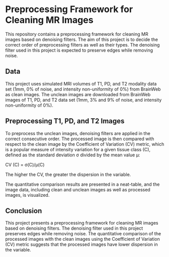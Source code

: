 # Preprocessing Framework for Cleaning MR Images
This repository contains a preprocessing framework for cleaning MR images based on denoising filters. The aim of this project is to decide the correct order of preprocessing filters as well as their types. The denoising filter used in this project is expected to preserve edges while removing noise.

## Data
This project uses simulated MRI volumes of T1, PD, and T2 modality data set (1mm, 0% of noise, and intensity non-uniformity of 0%) from BrainWeb as clean images. The unclean images are downloaded from BrainWeb images of T1, PD, and T2 data set (1mm, 3% and 9% of noise, and intensity non-uniformity of 0%).

## Preprocessing T1, PD, and T2 Images
To preprocess the unclean images, denoising filters are applied in the correct consecutive order. The processed image is then compared with respect to the clean image by the Coefficient of Variation (CV) metric, which is a popular measure of intensity variation for a given tissue class (C), defined as the standard deviation σ divided by the mean value µ:

CV (C) = σ(C)/µ(C)

The higher the CV, the greater the dispersion in the variable.

The quantitative comparison results are presented in a neat-table, and the image data, including clean and unclean images as well as processed images, is visualized.

## Conclusion
This project presents a preprocessing framework for cleaning MR images based on denoising filters. The denoising filter used in this project preserves edges while removing noise. The quantitative comparison of the processed images with the clean images using the Coefficient of Variation (CV) metric suggests that the processed images have lower dispersion in the variable.
